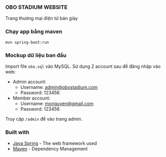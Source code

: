 ### OBO STADIUM WEBSITE
Trang thương mại điện tử bán giày

### Chạy app bằng maven

```shell
mvn spring-boot:run
```

### Mockup dữ liệu ban đầu

Import file ```obo.sql``` vào MySQL. Sử dụng 2 account sau để đăng nhập vào web:

- Admin account:
    - Username: admin@obostadium.com
    - Password: 123456
- Member account:
    - Username: monguyen@gmail.com
    - Password: 123456
    

Truy cập ```/admin``` để vào trang admin.

### Built with
- [Java Spring](https://spring.io/) - The web framework used
- [Maven](https://mvnrepository.com/) - Dependency Management